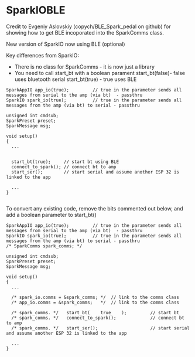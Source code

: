 # SparkIOBLE

Credit to Evgeniy Aslovskiy (copych/BLE_Spark_pedal on github) for showing how to get BLE incoporated into the SparkComms class.


New version of SparkIO now using BLE (optional)

Key differences from SparkIO:

- There is no class for SparkComms - it is now just a library
- You need to call start_bt with a boolean parament
      start_bt(false)- false uses bluetooth serial
      start_bt(true) - true uses BLE



```
SparkAppIO app_io(true);         // true in the parameter sends all messages from serial to the amp (via bt)  - passthru
SparkIO spark_io(true);          // true in the parameter sends all messages from the amp (via bt) to serial - passthru

unsigned int cmdsub;
SparkPreset preset;
SparkMessage msg;

void setup() 
{
  ...


  start_bt(true);     // start bt using BLE
  connect_to_spark(); // connect bt to amp
  start_ser();        // start serial and assume another ESP 32 is linked to the app
  
  ...
}


```
To convert any existing code, remove the bits commented out below, and add a boolean parameter to start_bt()

```
SparkAppIO app_io(true);         // true in the parameter sends all messages from serial to the amp (via bt)  - passthru
SparkIO spark_io(true);          // true in the parameter sends all messages from the amp (via bt) to serial - passthru
/* SparkComms spark_comms; */

unsigned int cmdsub;
SparkPreset preset;
SparkMessage msg;

void setup() 
{
  ...

  /* spark_io.comms = &spark_comms; */  // link to the comms class
  /* app_io.comms = &spark_comms;   */  // link to the comms class

  /* spark_comms. */   start_bt(    true    );         // start bt
  /* spark_comms. */   connect_to_spark();             // connect bt to amp
  /* spark_comms. */   start_ser();                    // start serial and assume another ESP 32 is linked to the app
  
  ...
}
```
